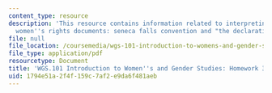 ```yaml
---
content_type: resource
description: 'This resource contains information related to interpreting classic american
  women''s rights documents: seneca falls convention and "the declaration of sentiments"(1848).'
file: null
file_location: /coursemedia/wgs-101-introduction-to-womens-and-gender-studies-fall-2014/1794e51a2f4f159c7af2e9da6f481aeb_MITWGS_101F14_Hwork3.pdf
file_type: application/pdf
resourcetype: Document
title: 'WGS.101 Introduction to Women''s and Gender Studies: Homework 3 Our Costume'
uid: 1794e51a-2f4f-159c-7af2-e9da6f481aeb
---
```

